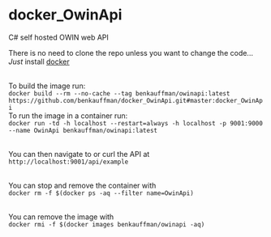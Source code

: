 # docker_OwinApi
C# self hosted OWIN web API

There is no need to clone the repo unless you want to change the code...
<i>Just</i> install <a href="https://docs.docker.com/engine/installation/">docker</a>

<br>To build the image run:
  <br>`docker build --rm --no-cache --tag benkauffman/owinapi:latest https://github.com/benkauffman/docker_OwinApi.git#master:docker_OwinApi`
<br>To run the image in a container run:
  <br>`docker run -td -h localhost --restart=always -h localhost -p 9001:9000 --name OwinApi benkauffman/owinapi:latest`

<br>You can then navigate to or curl the API at `http://localhost:9001/api/example`

<br>You can stop and remove the container with
  <br>`docker rm -f $(docker ps -aq --filter name=OwinApi)`

<br>You can remove the image with
  <br>`docker rmi -f $(docker images benkauffman/owinapi -aq)`

